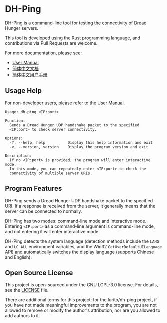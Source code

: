 # DH-Ping

DH-Ping is a command-line tool for testing the connectivity of Dread Hunger servers.

This tool is developed using the Rust programming language, and contributions via Pull Requests are welcome.

For more documentation, please see:
- [User Manual](doc/Manual_en.md)
- [简体中文文档](README.md)
- [简体中文用户手册](doc/Manual.md)

## Usage Help

For non-developer users, please refer to the [User Manual](doc/Manual_en.md).

``` plaintext
Usage: dh-ping <IP:port>

Function:
  Sends a Dread Hunger UDP handshake packet to the specified
  <IP:port> to check server connectivity.

Options:
  -?, --help, help          Display this help information and exit
  -v, --version, version    Display the program version and exit

Description:
  If no <IP:port> is provided, the program will enter interactive mode.
  In this mode, you can repeatedly enter <IP:port> to check the
  connectivity of multiple server URIs.
```

## Program Features

DH-Ping sends a Dread Hunger UDP handshake packet to the specified URI. If a response is received from the server, it generally means that the server can be connected to normally.

DH-Ping has two modes: command-line mode and interactive mode. Entering `<IP:port>` as a command-line argument is command-line mode, and not entering it will enter interactive mode.

DH-Ping detects the system language (detection methods include the `LANG` and `LC_ALL` environment variables, and the Win32 `GetUserDefaultUILanguage` API) and automatically switches the display language (supports Chinese and English).

## Open Source License

This project is open-sourced under the GNU LGPL-3.0 license. For details, see the [LICENSE](LICENSE.txt) file.

There are additional terms for this project: for the lurito/dh-ping project, if you have not made meaningful improvements to the program, you are not allowed to remove or modify the author's attribution, nor are you allowed to add authors to it.
